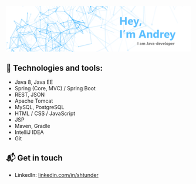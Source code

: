 ![Image](https://github.com/shtunder/shtunder/blob/master/andrey.png)

## :rocket: Technologies and tools:

* Java 8, Java EE
* Spring (Core, MVC) / Spring Boot
* REST, JSON
* Apache Tomcat
* MySQL, PostgreSQL
* HTML / CSS / JavaScript
* JSP
* Maven, Gradle
* IntelliJ IDEA
* Git 

## 📬 Get in touch

- LinkedIn: [linkedin.com/in/shtunder][1]

[1]: https://www.linkedin.com/in/shtunder/

<!--
**shtunder/shtunder** is a ✨ _special_ ✨ repository because its `README.md` (this file) appears on your GitHub profile.

Here are some ideas to get you started:

- 🔭 I’m currently working on ...
- 🌱 I’m currently learning ...
- 👯 I’m looking to collaborate on ...
- 🤔 I’m looking for help with ...
- 💬 Ask me about ...
- 📫 How to reach me: ...
- 😄 Pronouns: ...
- ⚡ Fun fact: ...
-->
